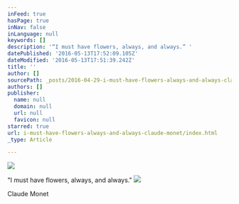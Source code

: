 ```yaml
---
inFeed: true
hasPage: true
inNav: false
inLanguage: null
keywords: []
description: '“I must have flowers, always, and always.” '
datePublished: '2016-05-13T17:52:09.105Z'
dateModified: '2016-05-13T17:51:39.242Z'
title: ''
author: []
sourcePath: _posts/2016-04-29-i-must-have-flowers-always-and-always-claude-monet.md
authors: []
publisher:
  name: null
  domain: null
  url: null
  favicon: null
starred: true
url: i-must-have-flowers-always-and-always-claude-monet/index.html
_type: Article

---
```

![](https://the-grid-user-content.s3-us-west-2.amazonaws.com/ad552c69-5dbf-4535-b878-a99c38ca5e91.png)

"I must have flowers, always, and always." ![](https://the-grid-user-content.s3-us-west-2.amazonaws.com/08fd341b-1212-4569-96ed-e53b0e0500de.png)

Claude Monet
